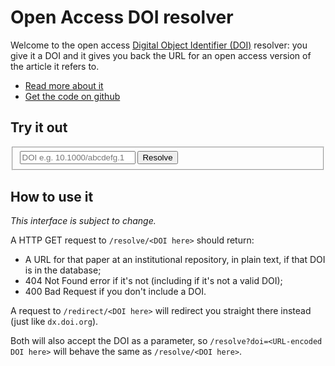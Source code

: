 # Open Access DOI resolver


Welcome to the open access [Digital Object Identifier (DOI)][DOI] resolver: you give it a DOI and it gives you back the URL for an open access version of the article it refers to.

-   [Read more about it](/about)
-   [Get the code on github][code]

## Try it out

<form action="/resolve" method="get" class="form-inline">
<fieldset>
<input type="text" placeholder="DOI e.g. 10.1000/abcdefg.1" name="doi" />
<button type="submit" class="btn btn-primary">Resolve</button>
</fieldset>
</form>

## How to use it

*This interface is subject to change.*

A HTTP GET request to `/resolve/<DOI here>` should return:

*   A URL for that paper at an institutional repository, in plain text, if that DOI is in the database;
*   404 Not Found error if it's not (including if it's not a valid DOI);
*   400 Bad Request if you don't include a DOI.

A request to `/redirect/<DOI here>` will redirect you straight there instead (just like `dx.doi.org`).

Both will also accept the DOI as a parameter, so `/resolve?doi=<URL-encoded DOI here>` will behave the same as `/resolve/<DOI here>`.


[DOI]: http://en.wikipedia.org/wiki/Digital_object_identifier
[code]: http://github.com/jezcope/doi2oa
